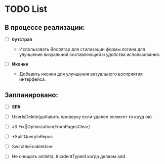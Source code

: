 ﻿# TODO List

## В процессе реализации:


- [ ] **бутстрап**
  - Использовать Bootstrap для стилизации формы логина для улучшения визуальной составляющей и удобства использования.

- [ ] **Иконки**
  - Добавить иконки для улучшения визуального восприятия интерфейса.

## Запланировано:

- [ ] **SPA**


- [ ] UserIsDelete(добавить проверку если удален элемент то круд ок)
- [ ] JS Fix||Optimization(FromPagesClear)
- [ ] *SplitQueryInRepos
- [ ] SwitchIsEnableUser
- [ ] Не очищать ambitId, IncidentTypeId когда делаем add
